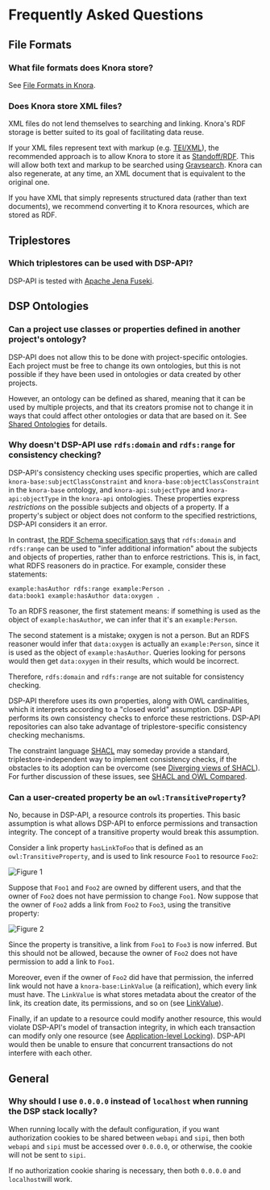 <!---
 * Copyright © 2021 - 2025 Swiss National Data and Service Center for the Humanities and/or DaSCH Service Platform contributors.
 * SPDX-License-Identifier: Apache-2.0
-->

# Frequently Asked Questions

## File Formats

### What file formats does Knora store?

See [File Formats in Knora](../01-introduction/file-formats.md).

### Does Knora store XML files?

XML files do not lend themselves to searching and linking. Knora's RDF storage
is better suited to its goal of facilitating data reuse.

If your XML files represent text with markup (e.g. [TEI/XML](http://www.tei-c.org/)),
the recommended approach is to allow Knora to store it as
[Standoff/RDF](../01-introduction/standoff-rdf.md). This will allow both text and
markup to be searched using [Gravsearch](../03-endpoints/api-v2/query-language.md). Knora
can also regenerate, at any time, an XML document that is equivalent to the original one.

If you have XML that simply represents structured data (rather than text documents),
we recommend converting it to Knora resources, which are stored as RDF.

## Triplestores

### Which triplestores can be used with DSP-API?

DSP-API is tested with [Apache Jena Fuseki](https://jena.apache.org/).

## DSP Ontologies

### Can a project use classes or properties defined in another project's ontology?

DSP-API does not allow this to be done with project-specific ontologies.
Each project must be free to change its own ontologies, but this is not possible
if they have been used in ontologies or data created by other projects.

However, an ontology can be defined as shared, meaning that it can be used by multiple
projects, and that its creators promise not to change it in ways that could
affect other ontologies or data that are based on it. See
[Shared Ontologies](../02-dsp-ontologies/introduction.md#shared-ontologies) for details.

### Why doesn't DSP-API use `rdfs:domain` and `rdfs:range` for consistency checking?

DSP-API's consistency checking uses specific properties, which are called
`knora-base:subjectClassConstraint` and `knora-base:objectClassConstraint` in
the `knora-base` ontology, and `knora-api:subjectType` and `knora-api:objectType`
in the `knora-api` ontologies. These properties express *restrictions* on the
possible subjects and objects of a property. If a property's subject or object
does not conform to the specified restrictions, DSP-API considers it an error.

In contrast,
[the RDF Schema specification says](https://www.w3.org/TR/rdf-schema/#ch_domainrange)
that `rdfs:domain` and `rdfs:range` can be used to "infer additional information"
about the subjects and objects of properties, rather than to enforce restrictions.
This is, in fact, what RDFS reasoners do in practice. For example, consider these
statements:

```
example:hasAuthor rdfs:range example:Person .
data:book1 example:hasAuthor data:oxygen .
```

To an RDFS reasoner, the first statement means: if something is used as
the object of `example:hasAuthor`, we can infer that it's an
`example:Person`.

The second statement is a mistake; oxygen is not a person. But
an RDFS reasoner would infer that `data:oxygen` is actually an
`example:Person`, since it is used as the object of
`example:hasAuthor`. Queries looking for persons would then get
`data:oxygen` in their results, which would be incorrect.

Therefore, `rdfs:domain` and `rdfs:range` are not suitable for consistency
checking.

DSP-API therefore uses its own properties, along with
OWL cardinalities, which it interprets according to a "closed world"
assumption. DSP-API performs its own consistency checks to enforce
these restrictions. DSP-API repositories can also take advantage of
triplestore-specific consistency checking mechanisms.

The constraint language [SHACL](https://www.w3.org/TR/shacl/) may someday
provide a standard, triplestore-independent way to implement consistency
checks, if the obstacles to its adoption can be overcome
(see [Diverging views of SHACL](https://research.nuance.com/diverging-views-of-shacl/)).
For further discussion of these issues, see
[SHACL and OWL Compared](http://spinrdf.org/shacl-and-owl.html).

### Can a user-created property be an `owl:TransitiveProperty`?

No, because in DSP-API, a resource controls its properties. This basic
assumption is what allows DSP-API to enforce permissions and transaction
integrity. The concept of a transitive property would break this assumption.

Consider a link property `hasLinkToFoo` that is defined as an `owl:TransitiveProperty`,
and is used to link resource `Foo1` to resource `Foo2`:

![Figure 1](faq-fig1.dot.png "Figure 1")

Suppose that `Foo1` and `Foo2` are owned by different users, and that
the owner of `Foo2` does not have permission to change `Foo1`.
Now suppose that the owner of `Foo2` adds a link from `Foo2` to `Foo3`,
using the transitive property:

![Figure 2](faq-fig2.dot.png "Figure 2")

Since the property is transitive, a link from `Foo1` to `Foo3` is now
inferred. But this should not be allowed, because the owner of `Foo2`
does not have permission to add a link to `Foo1`.

Moreover, even if the owner of `Foo2` did have that permission, the inferred
link would not have a `knora-base:LinkValue` (a reification), which every
link must have. The `LinkValue` is what stores metadata about the creator
of the link, its creation date, its permissions, and so on
(see [LinkValue](../02-dsp-ontologies/knora-base.md#linkvalue)).

Finally, if an update to a resource could modify another
resource, this would violate DSP-API's model of transaction integrity, in which
each transaction can modify only one resource
(see [Application-level Locking](../05-internals/design/principles/triplestore-updates.md#application-level-locking)).
DSP-API would then be unable to ensure that concurrent transactions do not
interfere with each other.

## General

### Why should I use `0.0.0.0` instead of `localhost` when running the DSP stack locally?

When running locally with the default configuration, if you want authorization cookies
to be shared between `webapi` and `sipi`, then both `webapi` and `sipi` must be accessed
over `0.0.0.0`, or otherwise, the cookie will not be sent to `sipi`.

If no authorization cookie sharing is necessary, then both `0.0.0.0` and `localhost`will
work.
